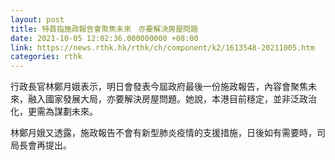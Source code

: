 ```yaml
---
layout: post
title: 特首指施政報告會聚焦未來　亦要解決房屋問題
date: 2021-10-05 12:02:36.000000000 +08:00
link: https://news.rthk.hk/rthk/ch/component/k2/1613548-20211005.htm
categories: rthk
---
```


行政長官林鄭月娥表示，明日會發表今屆政府最後一份施政報告，內容會聚焦未來，融入國家發展大局，亦要解決房屋問題。她說，本港目前穩定，並非泛政治化，更需為謀劃未來。

林鄭月娥又透露，施政報告不會有新型肺炎疫情的支援措施，日後如有需要時，司局長會再提出。
